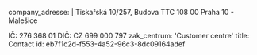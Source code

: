 company_adresse: |
  Tiskařská 10/257, Budova TTC
  108 00 Praha 10 - Malešice
  
  IČ: 276 368 01
  DIČ: CZ 699 000 797
zak_centrum: 'Customer centre'
title: Contact
id: eb7f1c2d-f553-4a52-96c3-8dc09164adef
